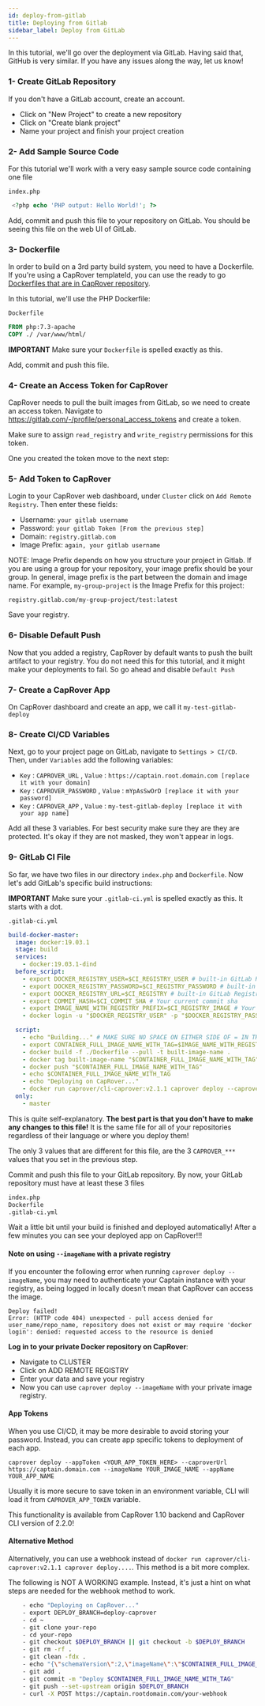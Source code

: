 ```yaml
---
id: deploy-from-gitlab
title: Deploying from Gitlab
sidebar_label: Deploy from GitLab
---
```




In this tutorial, we'll go over the deployment via GitLab. Having said that, GitHub is very similar. If you have any issues along the way, let us know!


### 1- Create GitLab Repository

If you don't have a GitLab account, create an account.
- Click on "New Project" to create a new repository
- Click on "Create blank project"
- Name your project and finish your project creation



### 2- Add Sample Source Code

For this tutorial we'll work with a very easy sample source code containing one file

`index.php`
```php
 <?php echo 'PHP output: Hello World!'; ?> 
```

Add, commit and push this file to your repository on GitLab. You should be seeing this file on the web UI of GitLab.



### 3- Dockerfile

In order to build on a 3rd party build system, you need to have a Dockerfile. If you're using a CapRover templateId, you can use the ready to go [Dockerfiles that are in CapRover repository](https://github.com/caprover/caprover/tree/ff3d124f967ee06732c13774e9e633d33b0982c4/dockerfiles).

In this tutorial, we'll use the PHP Dockerfile:

`Dockerfile`
```Dockerfile
FROM php:7.3-apache
COPY ./ /var/www/html/
```

**IMPORTANT** Make sure your `Dockerfile` is spelled exactly as this.

Add, commit and push this file.



### 4- Create an Access Token for CapRover

CapRover needs to pull the built images from GitLab, so we need to create an access token. Navigate to https://gitlab.com/-/profile/personal_access_tokens and create a token.

Make sure to assign `read_registry` and `write_registry` permissions for this token.

One you created the token move to the next step:



### 5- Add Token to CapRover

Login to your CapRover web dashboard, under `Cluster` click on `Add Remote Registry`. Then enter these fields:

- Username: `your gitlab username`
- Password: `your gitlab Token [From the previous step]`
- Domain: `registry.gitlab.com`
- Image Prefix: `again, your gitlab username`

NOTE: Image Prefix depends on how you structure your project in Gitlab. If you are using a group for your repository, your image prefix should be your group.
In general, image prefix is the part between the domain and image name. For example, `my-group-project` is the Image Prefix for this project:
```
registry.gitlab.com/my-group-project/test:latest
```

Save your registry.



### 6- Disable Default Push

Now that you added a registry, CapRover by default wants to push the built artifact to your registry. You do not need this for this tutorial, and it might make your deployments to fail. So go ahead and disable `Default Push`



### 7- Create a CapRover App

On CapRover dashboard and create an app, we call it `my-test-gitlab-deploy`



### 8- Create CI/CD Variables

Next, go to your project page on GitLab, navigate to `Settings > CI/CD`. Then, under `Variables` add the following variables:
- `Key` : `CAPROVER_URL` , `Value` : `https://captain.root.domain.com [replace it with your domain]`
- `Key` : `CAPROVER_PASSWORD` , `Value` : `mYpAsSwOrD [replace it with your password]`
- `Key` : `CAPROVER_APP` , `Value` : `my-test-gitlab-deploy [replace it with your app name]`

Add all these 3 variables. For best security make sure they are they are protected. It's okay if they are not masked, they won't appear in logs.



### 9- GitLab CI File

So far, we have two files in our directory `index.php` and `Dockerfile`. Now let's add GitLab's specific build instructions:

**IMPORTANT** Make sure your `.gitlab-ci.yml` is spelled exactly as this. It starts with a dot.


`.gitlab-ci.yml`
```yaml
build-docker-master:
  image: docker:19.03.1
  stage: build
  services:
    - docker:19.03.1-dind
  before_script:
    - export DOCKER_REGISTRY_USER=$CI_REGISTRY_USER # built-in GitLab Registry User
    - export DOCKER_REGISTRY_PASSWORD=$CI_REGISTRY_PASSWORD # built-in GitLab Registry Password
    - export DOCKER_REGISTRY_URL=$CI_REGISTRY # built-in GitLab Registry URL
    - export COMMIT_HASH=$CI_COMMIT_SHA # Your current commit sha
    - export IMAGE_NAME_WITH_REGISTRY_PREFIX=$CI_REGISTRY_IMAGE # Your repository prefixed with GitLab Registry URL
    - docker login -u "$DOCKER_REGISTRY_USER" -p "$DOCKER_REGISTRY_PASSWORD" $DOCKER_REGISTRY_URL # Instructs GitLab to login to its registry

  script:
    - echo "Building..." # MAKE SURE NO SPACE ON EITHER SIDE OF = IN THE FOLLOWING LINE
    - export CONTAINER_FULL_IMAGE_NAME_WITH_TAG=$IMAGE_NAME_WITH_REGISTRY_PREFIX/my-build-image:$COMMIT_HASH
    - docker build -f ./Dockerfile --pull -t built-image-name .
    - docker tag built-image-name "$CONTAINER_FULL_IMAGE_NAME_WITH_TAG"
    - docker push "$CONTAINER_FULL_IMAGE_NAME_WITH_TAG"
    - echo $CONTAINER_FULL_IMAGE_NAME_WITH_TAG
    - echo "Deploying on CapRover..."
    - docker run caprover/cli-caprover:v2.1.1 caprover deploy --caproverUrl $CAPROVER_URL --caproverPassword $CAPROVER_PASSWORD --caproverApp $CAPROVER_APP --imageName $CONTAINER_FULL_IMAGE_NAME_WITH_TAG
  only:
    - master
```

This is quite self-explanatory. **The best part is that you don't have to make any changes to this file!** It is the same file for all of your repositories regardless of their language or where you deploy them! 

The only 3 values that are different for this file, are the 3 `CAPROVER_***` values that you set in the previous step.


Commit and push this file to your GitLab repository. By now, your GitLab repository must have at least these 3 files
```bash
index.php
Dockerfile
.gitlab-ci.yml
```

Wait a little bit until your build is finished and deployed automatically! After a few minutes you can see your deployed app on CapRover!!!

#### Note on using `--imageName` with a private registry

If you encounter the following error when running `caprover deploy --imageName`, you may need to authenticate your Captain instance with your registry, as being logged in locally doesn't mean that CapRover can access the image.

```
Deploy failed!
Error: (HTTP code 404) unexpected - pull access denied for user_name/repo_name, repository does not exist or may require 'docker login': denied: requested access to the resource is denied
```

**Log in to your private Docker repository on CapRover**:

- Navigate to CLUSTER
- Click on ADD REMOTE REGISTRY
- Enter your data and save your registry
- Now you can use `caprover deploy --imageName` with your private image registry.


#### App Tokens

When you use CI/CD, it may be more desirable to avoid storing your password. Instead, you can create app specific tokens to deployment of each app. 

```
caprover deploy --appToken <YOUR_APP_TOKEN_HERE> --caproverUrl https://captain.domain.com --imageName YOUR_IMAGE_NAME --appName YOUR_APP_NAME
```

Usually it is more secure to save token in an environment variable, CLI will load it from `CAPROVER_APP_TOKEN` variable.

This functionality is available from CapRover 1.10 backend and CapRover CLI version of 2.2.0!



#### Alternative Method

Alternatively, you can use a webhook instead of `docker run caprover/cli-caprover:v2.1.1 caprover deploy....`. This method is a bit more complex. 

The following is NOT A WORKING example. Instead, it's just a hint on what steps are needed for the webhook method to work.

```bash
    - echo "Deploying on CapRover..."
    - export DEPLOY_BRANCH=deploy-caprover
    - cd ~
    - git clone your-repo
    - cd your-repo
    - git checkout $DEPLOY_BRANCH || git checkout -b $DEPLOY_BRANCH
    - git rm -rf .
    - git clean -fdx .
    - echo "{\"schemaVersion\":2,\"imageName\":\"$CONTAINER_FULL_IMAGE_NAME_WITH_TAG\"}" > captain-definition
    - git add .
    - git commit -m "Deploy $CONTAINER_FULL_IMAGE_NAME_WITH_TAG"
    - git push --set-upstream origin $DEPLOY_BRANCH
    - curl -X POST https://captain.rootdomain.com/your-webhook
```
